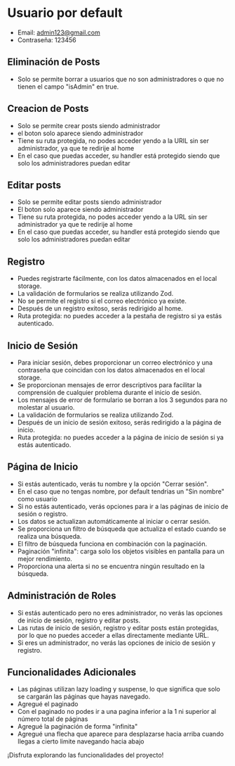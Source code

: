 # Usuario por default

- Email: admin123@gmail.com
- Contraseña: 123456

## Eliminación de Posts

- Solo se permite borrar a usuarios que no son administradores o que no tienen el campo "isAdmin" en true.

## Creacion de Posts

- Solo se permite crear posts siendo administrador
- el boton solo aparece siendo administrador
- Tiene su ruta protegida, no podes acceder yendo a la URIL sin ser administrador, ya que te redirije al home
- En el caso que puedas acceder, su handler está protegido siendo que solo los administradores puedan editar

## Editar posts

- Solo se permite editar posts siendo administrador
- El boton solo aparece siendo administrador
- Tiene su ruta protegida, no podes acceder yendo a la URL sin ser administrador ya que te redirije al home
- En el caso que puedas acceder, su handler está protegido siendo que solo los administradores puedan editar

## Registro

- Puedes registrarte fácilmente, con los datos almacenados en el local storage.
- La validación de formularios se realiza utilizando Zod.
- No se permite el registro si el correo electrónico ya existe.
- Después de un registro exitoso, serás redirigido al home.
- Ruta protegida: no puedes acceder a la pestaña de registro si ya estás autenticado.

## Inicio de Sesión

- Para iniciar sesión, debes proporcionar un correo electrónico y una contraseña que coincidan con los datos almacenados en el local storage.
- Se proporcionan mensajes de error descriptivos para facilitar la comprensión de cualquier problema durante el inicio de sesión.
- Los mensajes de error de formulario se borran a los 3 segundos para no molestar al usuario.
- La validación de formularios se realiza utilizando Zod.
- Después de un inicio de sesión exitoso, serás redirigido a la página de inicio.
- Ruta protegida: no puedes acceder a la página de inicio de sesión si ya estás autenticado.

## Página de Inicio

- Si estás autenticado, verás tu nombre y la opción "Cerrar sesión".
- En el caso que no tengas nombre, por default tendrias un "Sin nombre" como usuario
- Si no estás autenticado, verás opciones para ir a las páginas de inicio de sesión o registro.
- Los datos se actualizan automáticamente al iniciar o cerrar sesión.
- Se proporciona un filtro de búsqueda que actualiza el estado cuando se realiza una búsqueda.
- El filtro de búsqueda funciona en combinación con la paginación.
- Paginación "infinita": carga solo los objetos visibles en pantalla para un mejor rendimiento.
- Proporciona una alerta si no se encuentra ningún resultado en la búsqueda.

## Administración de Roles

- Si estás autenticado pero no eres administrador, no verás las opciones de inicio de sesión, registro y editar posts.
- Las rutas de inicio de sesión, registro y editar posts están protegidas, por lo que no puedes acceder a ellas directamente mediante URL.
- Si eres un administrador, no verás las opciones de inicio de sesión y registro.

## Funcionalidades Adicionales

- Las páginas utilizan lazy loading y suspense, lo que significa que solo se cargarán las páginas que hayas navegado.
- Agregué el paginado
- Con el paginado no podes ir a una pagina inferior a la 1 ni superior al número total de páginas
- Agregué la paginación de forma "infinita"
- Agregué una flecha que aparece para desplazarse hacia arriba cuando llegas a cierto limite navegando hacia abajo

¡Disfruta explorando las funcionalidades del proyecto!
